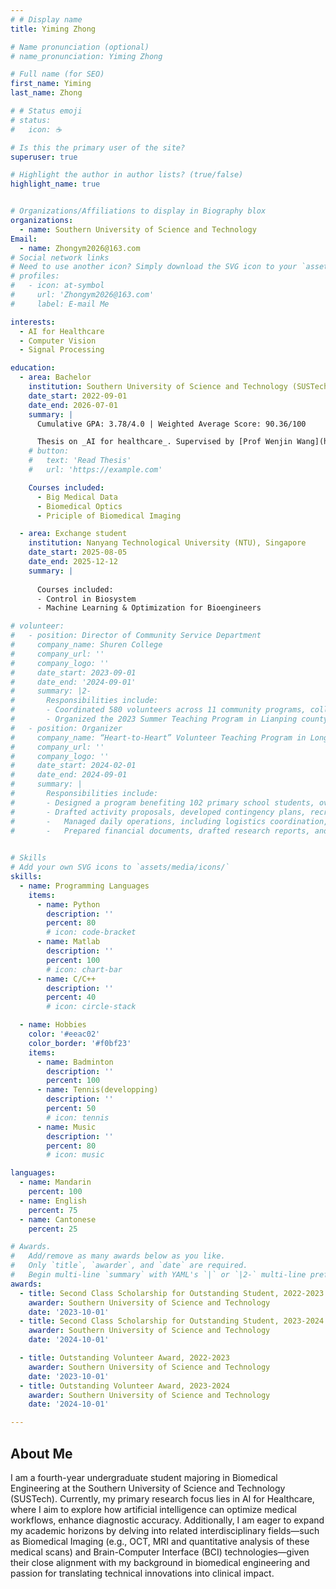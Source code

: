 ```yaml
---
# # Display name
title: Yiming Zhong

# Name pronunciation (optional)
# name_pronunciation: Yiming Zhong

# Full name (for SEO)
first_name: Yiming
last_name: Zhong

# # Status emoji
# status:
#   icon: ☕️

# Is this the primary user of the site?
superuser: true

# Highlight the author in author lists? (true/false)
highlight_name: true


# Organizations/Affiliations to display in Biography blox
organizations:
  - name: Southern University of Science and Technology
Email:
  - name: Zhongym2026@163.com
# Social network links
# Need to use another icon? Simply download the SVG icon to your `assets/media/icons/` folder.
# profiles:
#   - icon: at-symbol
#     url: 'Zhongym2026@163.com'
#     label: E-mail Me

interests:
  - AI for Healthcare
  - Computer Vision
  - Signal Processing

education:
  - area: Bachelor
    institution: Southern University of Science and Technology (SUSTech), Shenzhen, China
    date_start: 2022-09-01
    date_end: 2026-07-01
    summary: |
      Cumulative GPA: 3.78/4.0 | Weighted Average Score: 90.36/100

      Thesis on _AI for healthcare_. Supervised by [Prof Wenjin Wang](https://sites.google.com/site/rppgwenjin) . Presented papers at 2 IEEE conferences (1 in EMBC and 1 in BHI), and 1 TBME journal paper is under review.
    # button:
    #   text: 'Read Thesis'
    #   url: 'https://example.com'

    Courses included:
      - Big Medical Data
      - Biomedical Optics
      - Priciple of Biomedical Imaging

  - area: Exchange student
    institution: Nanyang Technological University (NTU), Singapore
    date_start: 2025-08-05
    date_end: 2025-12-12
    summary: |
      
      Courses included:
      - Control in Biosystem
      - Machine Learning & Optimization for Bioengineers

# volunteer:
#   - position: Director of Community Service Department
#     company_name: Shuren College
#     company_url: ''
#     company_logo: ''
#     date_start: 2023-09-01
#     date_end: '2024-09-01'
#     summary: |2-
#       Responsibilities include:
#       - Coordinated 580 volunteers across 11 community programs, collectively contributing 2,850 service hours.
#       - Organized the 2023 Summer Teaching Program in Lianping county, crafting lesson plans and leading hands-on activities that blended science, sports, and life skills to inspire and empower students.
#   - position: Organizer
#     company_name: “Heart-to-Heart” Volunteer Teaching Program in Longchuan County
#     company_url: ''
#     company_logo: ''
#     date_start: 2024-02-01
#     date_end: 2024-09-01
#     summary: |
#       Responsibilities include:
#       - Designed a program benefiting 102 primary school students, overseeing planning, implementation, and evaluation.
#       - Drafted activity proposals, developed contingency plans, recruited and trained volunteers, and scheduled logistics.
#       -	Managed daily operations, including logistics coordination, class assignments, volunteer briefings, and student feedback collection. 
#       -	Prepared financial documents, drafted research reports, and delivered program outcome presentations.
      

# Skills
# Add your own SVG icons to `assets/media/icons/`
skills:
  - name: Programming Languages
    items:
      - name: Python
        description: ''
        percent: 80
        # icon: code-bracket
      - name: Matlab
        description: ''
        percent: 100
        # icon: chart-bar
      - name: C/C++
        description: ''
        percent: 40
        # icon: circle-stack

  - name: Hobbies
    color: '#eeac02'
    color_border: '#f0bf23'
    items:
      - name: Badminton
        description: ''
        percent: 100
      - name: Tennis(developping)
        description: ''
        percent: 50
        # icon: tennis
      - name: Music
        description: ''
        percent: 80
        # icon: music

languages:
  - name: Mandarin
    percent: 100
  - name: English
    percent: 75
  - name: Cantonese
    percent: 25

# Awards.
#   Add/remove as many awards below as you like.
#   Only `title`, `awarder`, and `date` are required.
#   Begin multi-line `summary` with YAML's `|` or `|2-` multi-line prefix and indent 2 spaces below.
awards:
  - title: Second Class Scholarship for Outstanding Student, 2022-2023
    awarder: Southern University of Science and Technology
    date: '2023-10-01'
  - title: Second Class Scholarship for Outstanding Student, 2023-2024
    awarder: Southern University of Science and Technology
    date: '2024-10-01'

  - title: Outstanding Volunteer Award, 2022-2023
    awarder: Southern University of Science and Technology
    date: '2023-10-01'
  - title: Outstanding Volunteer Award, 2023-2024
    awarder: Southern University of Science and Technology
    date: '2024-10-01'

---
```


## About Me

I am a fourth-year undergraduate student majoring in Biomedical Engineering at the Southern University of Science and Technology (SUSTech). Currently, my primary research focus lies in AI for Healthcare, where I aim to explore how artificial intelligence can optimize medical workflows, enhance diagnostic accuracy. Additionally, I am eager to expand my academic horizons by delving into related interdisciplinary fields—such as Biomedical Imaging (e.g., OCT, MRI and quantitative analysis of these medical scans) and Brain-Computer Interface (BCI) technologies—given their close alignment with my background in biomedical engineering and passion for translating technical innovations into clinical impact.

